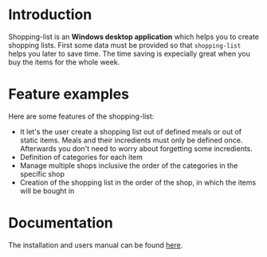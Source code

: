 # Introduction
Shopping-list is an **Windows desktop application** which helps you to create shopping lists.
First some data must be provided so that `shopping-list` helps you later to save time.
The time saving is expecially great when you buy the items for the whole week.

# Feature examples
Here are some features of the shopping-list:
- It let's the user create a shopping list out of defined meals or out of static items. Meals and their incredients must only be defined once. Afterwards you don't need to worry about forgetting some incredients.
- Definition of categories for each item
- Manage multiple shops inclusive the order of the categories in the specific shop
- Creation of the shopping list in the order of the shop, in which the items will be bought in

# Documentation
The installation and users manual can be found [here](wiki/documentation/README.md).